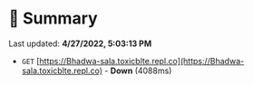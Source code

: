 # 📖 Summary
Last updated: **4/27/2022, 5:03:13 PM**

- `GET` [https://Bhadwa-sala.toxicblte.repl.co](https://Bhadwa-sala.toxicblte.repl.co) - **Down** (4088ms)
